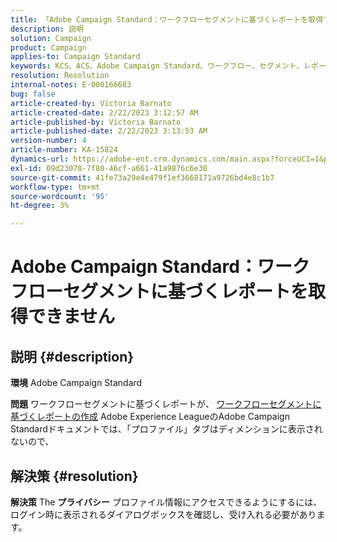 ```yaml
---
title: 「Adobe Campaign Standard：ワークフローセグメントに基づくレポートを取得できません」
description: 説明
solution: Campaign
product: Campaign
applies-to: Campaign Standard
keywords: KCS、ACS、Adobe Campaign Standard、ワークフロー、セグメント、レポート、FAQ
resolution: Resolution
internal-notes: E-000166683
bug: false
article-created-by: Victoria Barnato
article-created-date: 2/22/2023 3:12:57 AM
article-published-by: Victoria Barnato
article-published-date: 2/22/2023 3:13:53 AM
version-number: 4
article-number: KA-15824
dynamics-url: https://adobe-ent.crm.dynamics.com/main.aspx?forceUCI=1&pagetype=entityrecord&etn=knowledgearticle&id=1f7565cd-5eb2-ed11-83fe-6045bd0067ea
exl-id: 09d23078-7f80-46cf-a661-41a9876c6e30
source-git-commit: 41fe73a29e4e479f1ef3668171a9726bd4e8c1b7
workflow-type: tm+mt
source-wordcount: '95'
ht-degree: 3%

---
```


# Adobe Campaign Standard：ワークフローセグメントに基づくレポートを取得できません

## 説明 {#description}


<b>環境</b>
Adobe Campaign Standard

<b>問題</b>
ワークフローセグメントに基づくレポートが、 [ワークフローセグメントに基づくレポートの作成](https://experienceleague.adobe.com/docs/campaign-standard/using/reporting/customizing-reports/creating-a-report-workflow-segment.html) Adobe Experience LeagueのAdobe Campaign Standardドキュメントでは、「プロファイル」タブはディメンションに表示されないので、




## 解決策 {#resolution}


<b>解決策</b>
The <b>プライバシー</b> プロファイル情報にアクセスできるようにするには、ログイン時に表示されるダイアログボックスを確認し、受け入れる必要があります。
